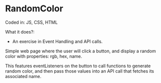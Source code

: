 # RandomColor
Coded in: JS, CSS, HTML

What it does?:
* An exercise in Event Handling and API calls. 

Simple web page where the user will click a button, and display a random color with properties: rgb, hex, name.

This features eventListeners on the button to call functions to generate random color, and then pass those values into an API call that fetches its associated name.


